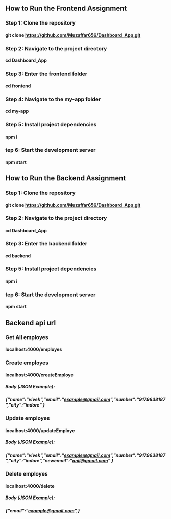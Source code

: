## How to Run the Frontend Assignment
### Step 1: Clone the repository
#### git clone https://github.com/Muzaffar656/Dashboard_App.git
### Step 2: Navigate to the project directory
#### cd Dashboard_App
### Step 3: Enter the frontend folder
#### cd frontend
### Step 4: Navigate to the my-app folder
#### cd my-app 
### Step 5: Install project dependencies
#### npm i
### tep 6: Start the development server
#### npm start


## How to Run the Backend Assignment
### Step 1: Clone the repository
#### git clone https://github.com/Muzaffar656/Dashboard_App.git
### Step 2: Navigate to the project directory
#### cd Dashboard_App
### Step 3: Enter the backend folder
#### cd backend
### Step 5: Install project dependencies
#### npm i
### tep 6: Start the development server
#### npm start

## Backend api url
### Get All employes 
#### localhost:4000/employes
### Create employes
#### localhost:4000/createEmploye
##### Body (JSON Example):
##### {"name":"vivek","email":"example@gmail.com","number":"9179638187","city":"indore" }
### Update employes
#### localhost:4000/updateEmploye
##### Body (JSON Example):
##### {"name":"vivek","email":"example@gmail.com","number":"9179638187","city":"indore","newemail":"anil@gmail.com" }
### Delete employes
#### localhost:4000/delete
##### Body (JSON Example):
##### {"email":"example@gmail.com",}
